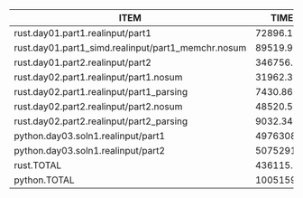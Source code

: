 |ITEM                                              |       TIME(ns)|       TIME(µs)|       TIME(ms)|        TIME(s)|
|--------------------------------------------------|---------------|---------------|---------------|---------------|
|rust.day01.part1.realinput/part1                  |     72896.11ns|        72.90µs|         0.07ms|          0.00s|
|rust.day01.part1_simd.realinput/part1_memchr.nosum|     89519.96ns|        89.52µs|         0.09ms|          0.00s|
|rust.day01.part2.realinput/part2                  |    346756.31ns|       346.76µs|         0.35ms|          0.00s|
|rust.day02.part1.realinput/part1.nosum            |     31962.39ns|        31.96µs|         0.03ms|          0.00s|
|rust.day02.part1.realinput/part1_parsing          |      7430.86ns|         7.43µs|         0.01ms|          0.00s|
|rust.day02.part2.realinput/part2.nosum            |     48520.51ns|        48.52µs|         0.05ms|          0.00s|
|rust.day02.part2.realinput/part2_parsing          |      9032.34ns|         9.03µs|         0.01ms|          0.00s|
|python.day03.soln1.realinput/part1                |   4976308.37ns|      4976.31µs|         4.98ms|          0.00s|
|python.day03.soln1.realinput/part2                |   5075291.44ns|      5075.29µs|         5.08ms|          0.01s|
|rust.TOTAL                                        |    436115.62ns|       436.12µs|         0.44ms|          0.00s|
|python.TOTAL                                      |  10051599.81ns|     10051.60µs|        10.05ms|          0.01s|
